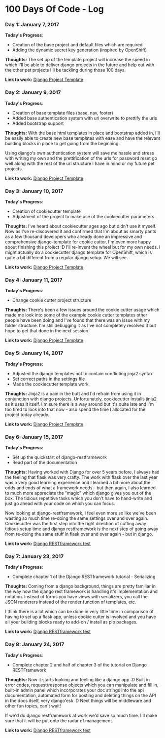 # 100 Days Of Code - Log

### Day 1: January 7, 2017

**Today's Progress**: 
* Creation of the base project and default files which are required
* Adding the dynamic secret key generation (inspired by OpenShift)

**Thoughts:** 
The set up of the template project will increase the speed in which I'll be able
to deliver django projects in the future and help out with the other pet projects
I'll be tackling during those 100 days.

**Link to work:** [Django Project Template](https://github.com/Sascha-Peter/django-project-template)

### Day 2: January 9, 2017

**Today's Progress**: 
* Creation of base template files (base, nav, footer)
* Added base authentication system with url overwrite to prettify the urls
* Added bootstrap support

**Thoughts:** 
With the base html templates in place and bootstrap added in, I'll be easily able
to create new base templates with ease and have the relevant building blocks in place
to get going from the beginning.

Using django's own authentication system will save me hassle and stress with writing my
own and the prettification of the urls for password reset go well along with the rest
of the url structure I have in mind or my future pet projects.

**Link to work:** [Django Project Template](https://github.com/Sascha-Peter/django-project-template)

### Day 3: January 10, 2017

**Today's Progress**: 
* Creation of cookiecutter template
* Adjustment of the project to make use of the cookiecutter parameters

**Thoughts:** 
I've heard about cookiecutter ages ago but didn't use it myself. Now as I've re-discovered it
and confirmed that I'm about as smarty pants as a few thousand developers who already done an
impressive and comprehensive django-template for cookie cutter, I'm even more happy about finishing
this project :D I'll re-invent the wheel but for my own needs. I might actually do a cookiecutter
django template for OpenShift, which is quite a bit different from a regular django setup. We will see.

**Link to work:** [Django Project Template](https://github.com/Sascha-Peter/django-project-template)

### Day 4: January 11, 2017

**Today's Progress**: 
* Change cookie cutter project structure

**Thoughts:** 
There's been a few issues around the cookie cutter usage which made me look into some of the 
example cookie cutter templates other people have been doing and I've found that there was an issue
with my folder structure. I'm still debugging it as I've not completely resolved it but hope to get that
done in the next session.

**Link to work:** [Django Project Template](https://github.com/Sascha-Peter/django-project-template)

### Day 5: January 14, 2017

**Today's Progress**: 
* Adjusted the django templates not to contain conflicting jinja2 syntax
* Set correct paths in the settings file
* Made the cookiecutter template work

**Thoughts:** 
Jinja2 is a pain in the butt and I'd refrain from using it in conjunction with django projects. 
Unfortunately, cookiecutter installs jinja2 as it uses it itself. I'm sure there is a way around
but it's quite late and I'm too tired to look into that now - also spend the time I allocated for
the project today already.

**Link to work:** [Django Project Template](https://github.com/Sascha-Peter/django-project-template)

### Day 6: January 15, 2017

**Today's Progress**: 
* Set up the quickstart of django-restframework
* Read part of the documentation

**Thoughts:** 
Having worked with Django for over 5 years before, I always had the feeling that flask was very crafty. 
The work with flask over the last year was a very good learning experience and I learned a bit more about the
odds and ends of what a framework needs - but then again, I also learned to much more appreciate the 
"magic" which django gives you out of the box. The tidious repetitive tasks which you don't have to hand-write
and just go ahead with your code on which you can focus. 

Now looking at django-restframework, I feel even more so like we've been wasting so much time re-doing the same 
settings over and over again. Cookiecutter was the first step into the right direction of cutting away tidious
setup time and django restframework is the next step of going away from re-doing the same stuff in flask over
and over again - but in django.

**Link to work:** [Django RESTframework test](https://github.com/Sascha-Peter/django-restframework-test)

### Day 7: January 23, 2017

**Today's Progress**: 
* Complete chapter 1 of the Django RESTframework tutorial - Serializing

**Thoughts:** 
Coming from a django background, things are pretty familiar in the way how the django rest framework is handling
it's implementation and notation. Instead of forms you have views with serializers, you call the JSON renderers
instead of the render function of templates, etc. 

I think there is a lot which can be done in very little time in comparison of having to set up a flask app, unless cookie
cutter is involved and you have all your building blocks ready to add-on / install as pip packages.

**Link to work:** [Django RESTframework test](https://github.com/Sascha-Peter/django-restframework-test)

### Day 8: January 24, 2017

**Today's Progress**: 
* Complete chapter 2 and half of chapter 3 of the tutorial on Django RESTFramework

**Thoughts:** 
Now it starts looking and feeling like a django app :D Built in error codes, request/response objects which you can
manipulate and fill in, built-in admin panel which incorporates your doc strings into the api documentation, automated
form for posting and deleting things on the API in the docs itself, very django'esk :D Next things will be middleware
and other fun topics, can't wait!

If we'd do django restframework at work we'd save so much time. I'll make sure that it will be put onto the radar of 
management.

**Link to work:** [Django RESTframework test](https://github.com/Sascha-Peter/django-restframework-test)
